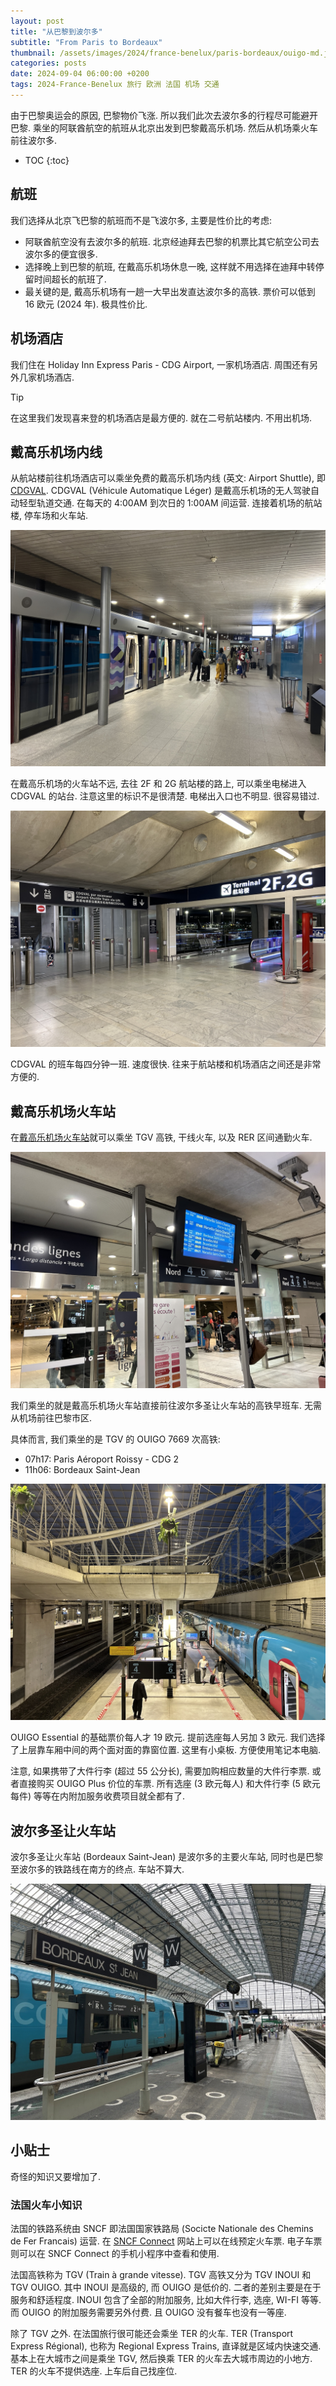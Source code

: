 ```yaml
---
layout: post
title: "从巴黎到波尔多"
subtitle: "From Paris to Bordeaux"
thumbnail: /assets/images/2024/france-benelux/paris-bordeaux/ouigo-md.jpeg
categories: posts
date: 2024-09-04 06:00:00 +0200
tags: 2024-France-Benelux 旅行 欧洲 法国 机场 交通
---
```


由于巴黎奥运会的原因, 巴黎物价飞涨. 所以我们此次去波尔多的行程尽可能避开巴黎. 乘坐的阿联酋航空的航班从北京出发到巴黎戴高乐机场. 然后从机场乘火车前往波尔多. 

* TOC
{:toc}

## 航班

我们选择从北京飞巴黎的航班而不是飞波尔多, 主要是性价比的考虑:

* 阿联酋航空没有去波尔多的航班. 北京经迪拜去巴黎的机票比其它航空公司去波尔多的便宜很多.
* 选择晚上到巴黎的航班, 在戴高乐机场休息一晚, 这样就不用选择在迪拜中转停留时间超长的航班了. 
* 最关键的是, 戴高乐机场有一趟一大早出发直达波尔多的高铁. 票价可以低到 16 欧元 (2024 年). 极具性价比.

## 机场酒店

我们住在 Holiday Inn Express Paris - CDG Airport, 一家机场酒店. 周围还有另外几家机场酒店.

> [!TIP]
> 在这里我们发现喜来登的机场酒店是最方便的. 就在二号航站楼内. 不用出机场.

## 戴高乐机场内线

从航站楼前往机场酒店可以乘坐免费的戴高乐机场内线 (英文: Airport Shuttle), 即 [CDGVAL](https://www.parisaeroport.fr/en/passengers/access/paris-charles-de-gaulle/cdgval). CDGVAL (Véhicule Automatique Léger) 是戴高乐机场的无人驾驶自动轻型轨道交通. 在每天的 4:00AM 到次日的 1:00AM 间运营. 连接着机场的航站楼, 停车场和火车站.

![CDGVAL](/assets/images/2024/france-benelux/paris-bordeaux/cdgval.jpeg)

在戴高乐机场的火车站不远, 去往 2F 和 2G 航站楼的路上, 可以乘坐电梯进入 CDGVAL 的站台. 注意这里的标识不是很清楚. 电梯出入口也不明显. 很容易错过.

![CDGVAL](/assets/images/2024/france-benelux/paris-bordeaux/cdgval-t2.jpeg)

CDGVAL 的班车每四分钟一班. 速度很快. 往来于航站楼和机场酒店之间还是非常方便的.

## 戴高乐机场火车站

在[戴高乐机场火车站](https://www.parisaeroport.fr/en/passengers/access/paris-charles-de-gaulle/train)就可以乘坐 TGV 高铁, 干线火车, 以及 RER 区间通勤火车.

![戴高乐机场火车站](/assets/images/2024/france-benelux/paris-bordeaux/cdg-gare.jpeg)

我们乘坐的就是戴高乐机场火车站直接前往波尔多圣让火车站的高铁早班车. 无需从机场前往巴黎市区.

具体而言, 我们乘坐的是 TGV 的 OUIGO 7669 次高铁:

* 07h17: Paris Aéroport Roissy - CDG 2
* 11h06: Bordeaux Saint-Jean

![戴高乐机场火车站](/assets/images/2024/france-benelux/paris-bordeaux/ouigo.jpeg)

OUIGO Essential 的基础票价每人才 19 欧元. 提前选座每人另加 3 欧元. 我们选择了上层靠车厢中间的两个面对面的靠窗位置. 这里有小桌板. 方便使用笔记本电脑.

注意, 如果携带了大件行李 (超过 55 公分长), 需要加购相应数量的大件行李票. 或者直接购买 OUIGO Plus 价位的车票. 所有选座 (3 欧元每人) 和大件行李 (5 欧元每件) 等等在内附加服务收费项目就全都有了.

## 波尔多圣让火车站

波尔多圣让火车站 (Bordeaux Saint-Jean) 是波尔多的主要火车站, 同时也是巴黎至波尔多的铁路线在南方的终点. 车站不算大.

![波尔多圣让火车站](/assets/images/2024/france-benelux/paris-bordeaux/bordeaux-st-jean.jpeg)

## 小贴士

奇怪的知识又要增加了.

### 法国火车小知识

法国的铁路系统由 SNCF 即法国国家铁路局 (Socicte Nationale des Chemins de Fer Francais) 运营.
在 [SNCF Connect](https://www.sncf-connect.com/en-en) 网站上可以在线预定火车票. 电子车票则可以在 SNCF Connect 的手机小程序中查看和使用.

法国高铁称为 TGV (Train à grande vitesse). TGV 高铁又分为 TGV INOUI 和 TGV OUIGO. 其中 INOUI 是高级的, 而 OUIGO 是低价的. 二者的差别主要是在于服务和舒适程度. INOUI 包含了全部的附加服务, 比如大件行李, 选座, WI-FI 等等. 而 OUIGO 的附加服务需要另外付费. 且 OUIGO 没有餐车也没有一等座.

除了 TGV 之外. 在法国旅行很可能还会乘坐 TER 的火车. TER (Transport Express Régional), 也称为 Regional Express Trains, 直译就是区域内快速交通. 基本上在大城市之间是乘坐 TGV, 然后换乘 TER 的火车去大城市周边的小地方. TER 的火车不提供选座. 上车后自己找座位.